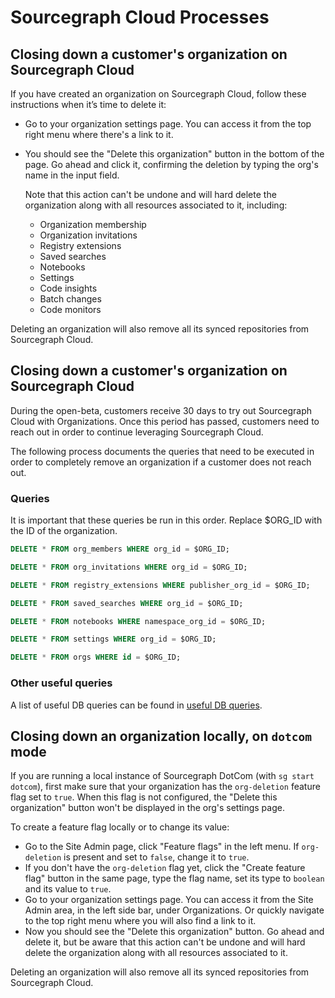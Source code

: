 # Sourcegraph Cloud Processes

## Closing down a customer's organization on Sourcegraph Cloud

If you have created an organization on Sourcegraph Cloud, follow these instructions when it’s time to delete it:

- Go to your organization settings page. You can access it from the top right menu where there's a link to it.

- You should see the "Delete this organization" button in the bottom of the page. Go ahead and click it, confirming the deletion by typing the org's name in the input field.

  Note that this action can't be undone and will hard delete the organization along with all resources associated to it, including:

  - Organization membership
  - Organization invitations
  - Registry extensions
  - Saved searches
  - Notebooks
  - Settings
  - Code insights
  - Batch changes
  - Code monitors

Deleting an organization will also remove all its synced repositories from Sourcegraph Cloud.

## Closing down a customer's organization on Sourcegraph Cloud

During the open-beta, customers receive 30 days to try out Sourcegraph Cloud with Organizations. Once this period has passed, customers need to reach out in order to continue leveraging Sourcegraph Cloud.

The following process documents the queries that need to be executed in order to completely remove an organization if a customer does not reach out.

### Queries

It is important that these queries be run in this order. Replace $ORG_ID with the ID of the organization.

```sql
DELETE * FROM org_members WHERE org_id = $ORG_ID;
```

```sql
DELETE * FROM org_invitations WHERE org_id = $ORG_ID;
```

```sql
DELETE * FROM registry_extensions WHERE publisher_org_id = $ORG_ID;
```

```sql
DELETE * FROM saved_searches WHERE org_id = $ORG_ID;
```

```sql
DELETE * FROM notebooks WHERE namespace_org_id = $ORG_ID;
```

```sql
DELETE * FROM settings WHERE org_id = $ORG_ID;
```

```sql
DELETE * FROM orgs WHERE id = $ORG_ID;
```

### Other useful queries

A list of useful DB queries can be found in [useful DB queries](https://docs.google.com/spreadsheets/d/1Z1-7uJwtF2etZFeqTcJS4z9WcAjKlkCxt8HQ931D3dA).

## Closing down an organization locally, on `dotcom` mode

If you are running a local instance of Sourcegraph DotCom (with `sg start dotcom`), first make sure that your organization has the `org-deletion` feature flag set to `true`. When this flag is not configured, the "Delete this organization" button won't be displayed in the org's settings page.

To create a feature flag locally or to change its value:

- Go to the Site Admin page, click "Feature flags" in the left menu. If `org-deletion` is present and set to `false`, change it to `true`.
- If you don't have the `org-deletion` flag yet, click the "Create feature flag" button in the same page, type the flag name, set its type to `boolean` and its value to `true`.
- Go to your organization settings page. You can access it from the Site Admin area, in the left side bar, under Organizations. Or quickly navigate to the top right menu where you will also find a link to it.
- Now you should see the "Delete this organization" button. Go ahead and delete it, but be aware that this action can't be undone and will hard delete the organization along with all resources associated to it.

Deleting an organization will also remove all its synced repositories from Sourcegraph Cloud.
